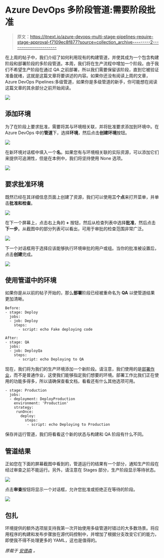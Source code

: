 # Azure DevOps 多阶段管道:需要阶段批准

> 原文：<https://itnext.io/azure-devops-multi-stage-pipelines-require-stage-approval-f7109ec8f877?source=collection_archive---------2----------------------->

在上周的帖子中，我们介绍了如何利用现有的构建管道，并使其成为一个包含构建阶段和部署阶段的多阶段管道。本周，我们将在生产流程中增加一个阶段。由于我们不希望生产阶段在通过 QA 之前部署，所以我们需要保留该阶段，直到它被验证准备就绪，这就是这篇文章将要讲述的内容。如果你还没有阅读上周的文章，Azure DevOps Pipelines:多级管道，如果你是多级管道的新手，你可能想在阅读这篇文章的其余部分之前开始阅读。

![](img/80c46f3fc93d9f17a973953ac515205a.png)

## 添加环境

为了在阶段上要求批准，需要将其与环境相关联，并将批准要求添加到环境中。在 Azure DevOps 中的**管道**下，选择**环境**，然后点击**创建环境**按钮。

![](img/7764fec458a1258f8484a11b61d78ee4.png)

在新环境对话框中填入一个**名**。如果您有与环境相关联的实际资源，可以添加它们来提供可追溯性，但是在本例中，我们将坚持使用 None 选项。

![](img/931729325c1103bb7539cfa759ed007e.png)

## 要求批准环境

既然已经在其详细信息页面上创建了资源，我们可以使用**三个点**来打开菜单，并单击**批准和检查**。

![](img/2a134f243435a2bb817e7554e2fe1499.png)

在下一个屏幕上，点击右上角的 **+** 按钮，然后从检查列表中选择**批准**，然后点击**下一步**。从截图中的部分列表可以看出，可用于审批的检查范围非常广泛。

![](img/2cef85d7ee3a3ff661300334e25600a9.png)

下一个对话框用于选择应该能够执行环境审批的用户或组。当你的批准被设置后，点击**创建**完成。

![](img/e378bbbde0b0b2e672ad83df9eec8cd2.png)

## 使用管道中的环境

如果你是从以前的帖子开始的，那么**部署**阶段已经被重命名为 **QA** 以使管道结果更加清晰。

```
Before:
- stage: Deploy
  jobs:
  - job: Deploy
    steps:
      - script: echo Fake deploying code

After:
- stage: QA
  jobs:
  - job: DeployQa
    steps:
      - script: echo Deploying to QA
```

现在，我们将为我们的生产环境添加一个新阶段。请注意，我们使用的是[部署作业](https://docs.microsoft.com/en-us/azure/devops/pipelines/process/deployment-jobs?view=azure-devops)，而不是普通作业，这使我们能够指定我们想要的环境。部署工作比我们正在使用的功能多得多，所以请确保查看文档，看看还有什么其他选项可用。

```
- stage: Production
  jobs:
  - deployment: DeployProduction
    environment: 'Production'
    strategy:
     runOnce:
       deploy:
         steps:
          - script: echo Deploying to Production
```

保存并运行管道，我们将看看这个新的状态与构建和 QA 阶段有什么不同。

## 管道结果

正如您在下面的屏幕截图中看到的，管道运行的结果有一个部分，通知生产阶段在经过审查之前不能运行。另外，请注意在 Stages 部分，生产阶段显示等待状态。

![](img/cc9953c1092d0d5fc91a57e5a2d93be2.png)

点击**审查**按钮将显示一个对话框，允许您批准或拒绝正在等待的阶段。

![](img/58ab17dcbf1cba84a5ffd8fe1fcf5532.png)

## 包扎

环境提供的额外选项层支持我第一次开始使用多级管道时错过的大多数场景。将应用程序的构建和发布步骤放在源代码控制中，并增加了根据分支改变它们的能力，即使我不得不处理更多的 YAML，这也是值得的。

*原载于* [*安德森*](https://elanderson.net/2020/07/azure-devops-multi-stage-pipelines-require-stage-approval/) *。*